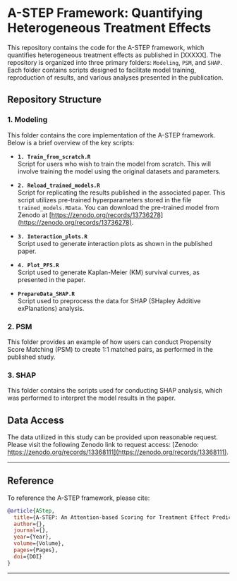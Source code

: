 # A-STEP Framework: Quantifying Heterogeneous Treatment Effects

This repository contains the code for the A-STEP framework, which quantifies heterogeneous treatment effects as published in [XXXXX]. The repository is organized into three primary folders: `Modeling`, `PSM`, and `SHAP`. Each folder contains scripts designed to facilitate model training, reproduction of results, and various analyses presented in the publication.

## Repository Structure

### 1. Modeling
This folder contains the core implementation of the A-STEP framework. Below is a brief overview of the key scripts:

- **`1. Train_from_scratch.R`**  
  Script for users who wish to train the model from scratch. This will involve training the model using the original datasets and parameters.
  
- **`2. Reload_trained_models.R`**  
  Script for replicating the results published in the associated paper. This script utilizes pre-trained hyperparameters stored in the file `trained_models.RData`. You can download the pre-trained model from Zenodo at [https://zenodo.org/records/13736278](https://zenodo.org/records/13736278).
  
- **`3. Interaction_plots.R`**  
  Script used to generate interaction plots as shown in the published paper.
  
- **`4. Plot_PFS.R`**  
  Script used to generate Kaplan-Meier (KM) survival curves, as presented in the paper.
  
- **`PrepareData_SHAP.R`**  
  Script used to preprocess the data for SHAP (SHapley Additive exPlanations) analysis.

### 2. PSM
This folder provides an example of how users can conduct Propensity Score Matching (PSM) to create 1:1 matched pairs, as performed in the published study.

### 3. SHAP
This folder contains the scripts used for conducting SHAP analysis, which was performed to interpret the model results in the paper.

## Data Access
The data utilized in this study can be provided upon reasonable request. Please visit the following Zenodo link to request access: [Zenodo: https://zenodo.org/records/13368111](https://zenodo.org/records/13368111).


---

## Reference
To reference the A-STEP framework, please cite:

```bibtex
@article{AStep,
  title={A-STEP: An Attention-based Scoring for Treatment Effect Prediction in Immunotherapy-Treated Advanced-Stage NSCLC Patients},
  author={},
  journal={},
  year={Year},
  volume={Volume},
  pages={Pages},
  doi={DOI}
}
```
---

